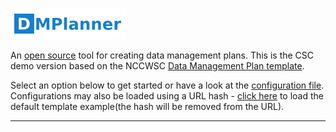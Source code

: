 ![Logo](resources/dmp_logo.png)

An [open source](https://github.com/arcticlcc/dmplanner) tool for
creating data management plans. This is the CSC demo version based on
the NCCWSC [Data Management Plan template](https://nccwsc.usgs.gov/content/data-policies-and-guidance).

Select an option below to get started or have a look at the
[configuration file](resources/examples/csc.json). Configurations may also be loaded
using a URL hash - <a href="/" onclick="document.location.hash='';document.location.reload();">
click here</a> to load the default template example(the hash will be removed from the URL).

---